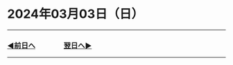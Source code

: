 # 2024年03月03日（日）

---

### [◀️前日へ](https://github.com/yuasys/chatty-journal/blob/main/2024/03/2024-03-02.md)&emsp;&emsp;&emsp;&emsp;[翌日へ▶️](https://github.com/yuasys/chatty-journal/blob/main/2024/03/2024-03-04.md)

---
